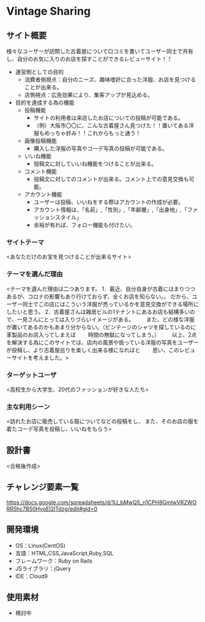 # Vintage Sharing

## サイト概要
様々なユーザーが訪問した古着屋について口コミを書いてユーザー同士で共有し、自分のお気に入りのお店を探すことができるレビューサイト！！

- 運営側としての目的
   - 消費者側視点：自分のニーズ、趣味嗜好に合った洋服、お店を見つけることが出来る。
   - 店側視点：広告効果により、集客アップが見込める。
- 目的を達成する為の機能
  - 投稿機能
    - サイトの利用者は来店したお店についての投稿が可能である。
    - （例）大阪市〇〇に、こんな古着屋さん見つけた！！置いてある洋服もめっちゃ好み！！これからもっと通う！
  - 画像投稿機能  
    - 購入した洋服の写真やコーデ写真の投稿が可能である。
  - いいね機能
    - 投稿文に対していいね機能をつけることが出来る。
  - コメント機能
    - 投稿文に対してのコメントが出来る。コメント上での意見交換も可能。
  - アカウント機能
    - ユーザーは投稿、いいねをする際はアカウントの作成が必要。
    - アカウント情報は、「名前」,「性別」,「年齢層」,「出身地」,「ファッションスタイル」
    - 余裕が有れば、フォロー機能も付けたい。

### サイトテーマ
<あなただけのお宝を見つけることが出来るサイト>

### テーマを選んだ理由
<テーマを選んだ理由は二つあります。
1．最近、自分自身が古着にはまりつつあるが、コロナの影響もあり行けておらず、全くお店を知らない。。
だから、ユーザー同士でこの店にはこういう洋服が売っているかを意見交換ができる場所にしたいと思う。
2．古着屋さんは雑居ビルの1テナントにあるお店も結構多いので、一見さんにとっては入りづらいイメージがある。
　　また、どの様な洋服が置いてあるのかもあまり分からない。（ビンテージのシャツを探しているのに革製品のお店入ってしまえば
　　時間の無駄になってしまう。）
　　以上、2点を解決する為にこのサイトでは、店内の風景や扱っている洋服の写真をユーザーが投稿し、より古着屋巡りを楽しく出来る様になればと
　　思い、このレビューサイトを考えました。>

### ターゲットユーザ
<高校生から大学生、20代のファッションが好きな人たち>

### 主な利用シーン
<訪れたお店に販売している服についてなどの投稿をし、
また、そのお店の服を着たコーデ写真を投稿し、いいねをもらう>

## 設計書
<合格後作成>

## チャレンジ要素一覧
<https://docs.google.com/spreadsheets/d/1U_bMwQ5_n1CPH8GmlwVR2WORR5hc7B50HyoEI2ITdzg/edit#gid=0>

## 開発環境
- OS：Linux(CentOS)
- 言語：HTML,CSS,JavaScript,Ruby,SQL
- フレームワーク：Ruby on Rails
- JSライブラリ：jQuery
- IDE：Cloud9

## 使用素材
- 検討中
